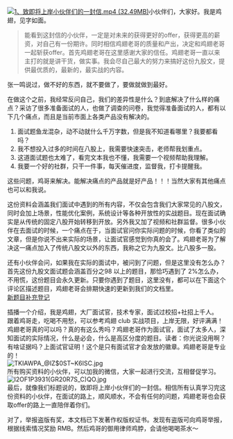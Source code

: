 [![1、致即将上岸小伙伴们的一封信.mp4 (32.49MB)](https://gw.alipayobjects.com/mdn/prod_resou/afts/img/A*NNs6TKOR3isAAAAAAAAAAABkARQnAQ)](https://www.yuque.com/docs/176645956?_lake_card=%7B%22status%22%3A%22done%22%2C%22name%22%3A%221%E3%80%81%E8%87%B4%E5%8D%B3%E5%B0%86%E4%B8%8A%E5%B2%B8%E5%B0%8F%E4%BC%99%E4%BC%B4%E4%BB%AC%E7%9A%84%E4%B8%80%E5%B0%81%E4%BF%A1.mp4%22%2C%22size%22%3A34071963%2C%22taskId%22%3A%22u62fd1c95-ee31-4377-a706-a5c43ee115b%22%2C%22taskType%22%3A%22upload%22%2C%22url%22%3Anull%2C%22cover%22%3Anull%2C%22videoId%22%3A%22inputs%2Fprod%2Fyuque%2F2024%2F29413969%2Fmp4%2F1719844397587-ad27706e-fa2e-40d1-bc98-3963165369e3.mp4%22%2C%22download%22%3Afalse%2C%22__spacing%22%3A%22both%22%2C%22id%22%3A%22kjlcT%22%2C%22margin%22%3A%7B%22top%22%3Atrue%2C%22bottom%22%3Atrue%7D%2C%22card%22%3A%22video%22%7D#kjlcT)小伙伴们，大家好。我是鸡翅，见字如面。
> 能看到这封信的小伙伴，一定是对未来的获得更好的offer，获得更高的薪资，对自己有一份期许。同时相信鸡翅老哥的质量和产出，决定和鸡翅老哥一起斩获offer。首先鸡翅老哥在这里感谢大家的信任。鸡翅老哥一直以来主打的就是讲干货，做实事。我会尽自己最大的努力来搞好这份九股文，提供最优质的，最新的，最实战的内容。


张一鸣说过，做不好的东西，就不要做了，要做就做到最好。

在做这个之前，我经常反问自己，我们的差异性是什么？到底解决了什么样的痛点？采访了很多准备面试的人，也做了调查的问卷，我觉得准备面试的人，都有以下几个痛点，而且是当前市面上各类产品没有解决的。

1. 面试题鱼龙混杂，动不动就什么千万字数，但是我不知道看哪里？我要都看吗？
2. 我不想投入过多的时间在八股上，我需要快速突击，老师帮我划重点。
3. 这道面试题也太难了，看完文本我也不懂，我需要一个视频帮助我理解。
4. 我要一个好的社群，只干一件事，每天催进度，监督我，打卡提醒我。

这些问题，鸡哥来解决。能解决痛点的产品就是好产品！！！当然大家有其他痛点也可以和我说。

这份资料会涵盖我们面试中遇到的所有内容，不仅会包含我们大家常见的八股文，同时会加上场景，性能优化案例，系统设计等各种开放性的实战题目。现在面试确实是从传统的固定八股开始转移到开放。另外我又加了视频和社群监督。很多小伙伴在去面试的时候，一个痛点在于，当面试官问你实际问题的时候，你看了类似的文章，但是你说不出来实际的场景，让面试官感觉到你真的会了。鸡翅老哥为了解决这一痛点加入了传统八股文以外的东西，我称之它为九股文。比八股多一股。

还有小伙伴会问，如果我在实际的面试中，被问到了问题，但是这里没有怎么办？首先这份九股文面试题会涵盖百分之98 以上的题目，那恰巧遇到了 2%怎么办，不用慌，这份题目会永久更新。只要你遇到了题目，这里没有，都可以在下面这个评论区描述题目，鸡翅老哥会排期快速的更新到我们的文档里。<br />[新题目补充登记](https://www.yuque.com/jingdianjichi/di0wl3/xk2l5v0588uu4d76?view=doc_embed)

插播一个介绍，我是鸡翅，大厂面试官，技术专家，面试过校招+社招上千人。<br />跟着鸡哥走，吃喝不用愁，可以参考鸡翅 club 实战项目，上岸无限，好评满满！<br />鸡翅老哥真的可以吗？真的有这么秀吗？鸡翅老哥作为面试官，面试了太多人，深知面试的实际情况，什么是必会，什么是高区分度的题目。读者：你光说没用啊？有啥证据吗？上面试官证明！这个是只有面试官才会发放的徽章。鸡翅老哥是专业的！ <br />![T`KIAWPA_@IZ$`0ST~K6ISC.jpg](https://cdn.nlark.com/yuque/0/2023/jpeg/29413969/1685779548963-5c0c5603-2f58-47e5-bf1e-36885b4ca469.jpeg#averageHue=%2333333a&clientId=u304543de-c34b-4&from=paste&height=532&id=u057f75b2&originHeight=1920&originWidth=974&originalType=binary&ratio=2&rotation=0&showTitle=false&size=108066&status=done&style=none&taskId=ubf9e59d5-143d-46b2-b208-ea25bd51e5d&title=&width=270)<br />所有购买资料的小伙伴，可以加我的微信，大家一起进行交流，互相督促学习。<br />![I2OF1P3931{GR20R7S_C)QO.jpg](https://cdn.nlark.com/yuque/0/2023/jpeg/29413969/1685779671366-323eff22-8e1b-4f7d-b7cf-1256ba279128.jpeg#averageHue=%23e99c7b&clientId=u304543de-c34b-4&from=paste&height=273&id=u0d10d864&originHeight=1296&originWidth=950&originalType=binary&ratio=2&rotation=0&showTitle=false&size=145878&status=done&style=none&taskId=u11805d20-68b7-42ff-9f38-5f0bda18a09&title=&width=200)<br />最后，就像我们标题说的，致即将上岸小伙伴们的一封信。相信所有认真学习完这份资料的小伙伴，在面试的路上，顺风顺水，不会有任何的问题，鸡翅老哥也会获取offer的路上一直陪伴着你们。

对了，举报盗版有奖，本文档已下发著作权版权证书。发现有盗版可向鸡哥举报，根据线索情况奖励 RMB。然后鸡哥的御用律师鸡脖，会请他喝喝茶水～

